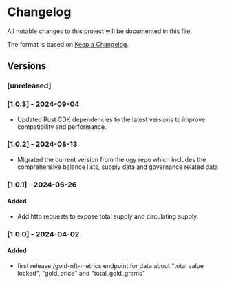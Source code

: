 # Changelog

All notable changes to this project will be documented in this file.

The format is based on [Keep a Changelog](https://keepachangelog.com/en/1.0.0/).

## Versions

### [unreleased]

### [1.0.3] - 2024-09-04

- Updated Rust CDK dependencies to the latest versions to improve compatibility and performance.

### [1.0.2] - 2024-08-13

- Migrated the current version from the ogy repo which includes the comprehensive balance lists, supply data and governance related data

### [1.0.1] - 2024-06-26

#### Added

- Add http requests to expose total supply and circulating supply.

### [1.0.0] - 2024-04-02

#### Added

- first release /gold-nft-metrics endpoint for data about "total value locked", "gold_price" and "total_gold_grams"
